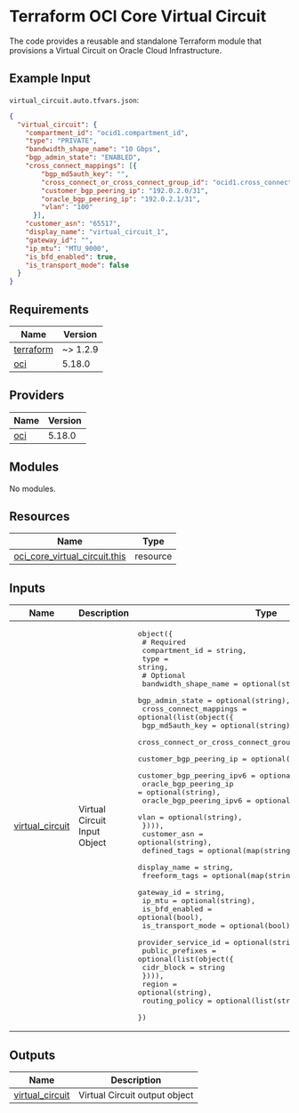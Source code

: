 # Terraform OCI Core Virtual Circuit
The code provides a reusable and standalone Terraform module that provisions a Virtual Circuit on Oracle Cloud Infrastructure.

## Example Input
`virtual_circuit.auto.tfvars.json`:
```json
{
  "virtual_circuit": {
    "compartment_id": "ocid1.compartment_id",
    "type": "PRIVATE",
    "bandwidth_shape_name": "10 Gbps",
    "bgp_admin_state": "ENABLED",
    "cross_connect_mappings": [{
        "bgp_md5auth_key": "",
        "cross_connect_or_cross_connect_group_id": "ocid1.cross_connect_group_id",
        "customer_bgp_peering_ip": "192.0.2.0/31",
        "oracle_bgp_peering_ip": "192.0.2.1/31",
        "vlan": "100"
      }],
    "customer_asn": "65517",
    "display_name": "virtual_circuit_1",
    "gateway_id": "",
    "ip_mtu": "MTU_9000",
    "is_bfd_enabled": true,
    "is_transport_mode": false
  }
}
```
<!-- BEGIN_TF_DOCS -->
## Requirements

| Name | Version |
|------|---------|
| <a name="requirement_terraform"></a> [terraform](#requirement\_terraform) | ~> 1.2.9 |
| <a name="requirement_oci"></a> [oci](#requirement\_oci) | 5.18.0 |

## Providers

| Name | Version |
|------|---------|
| <a name="provider_oci"></a> [oci](#provider\_oci) | 5.18.0 |

## Modules

No modules.

## Resources

| Name | Type |
|------|------|
| [oci_core_virtual_circuit.this](https://registry.terraform.io/providers/oracle/oci/5.18.0/docs/resources/core_virtual_circuit) | resource |

## Inputs

| Name | Description | Type | Default | Required |
|------|-------------|------|---------|:--------:|
| <a name="input_virtual_circuit"></a> [virtual\_circuit](#input\_virtual\_circuit) | Virtual Circuit Input Object | <pre>object({<br>    # Required<br>    compartment_id = string,<br>    type           = string,<br>    # Optional<br>    bandwidth_shape_name = optional(string),<br>    bgp_admin_state      = optional(string),<br>    cross_connect_mappings = optional(list(object({<br>      bgp_md5auth_key                         = optional(string),<br>      cross_connect_or_cross_connect_group_id = optional(string),<br>      customer_bgp_peering_ip                 = optional(string),<br>      customer_bgp_peering_ipv6               = optional(string),<br>      oracle_bgp_peering_ip                   = optional(string),<br>      oracle_bgp_peering_ipv6                 = optional(string),<br>      vlan                                    = optional(string),<br>    }))),<br>    customer_asn        = optional(string),<br>    defined_tags        = optional(map(string)),<br>    display_name        = string,<br>    freeform_tags       = optional(map(string)),<br>    gateway_id          = string,<br>    ip_mtu              = optional(string),<br>    is_bfd_enabled      = optional(bool),<br>    is_transport_mode   = optional(bool),<br>    provider_service_id = optional(string),<br>    public_prefixes = optional(list(object({<br>      cidr_block = string<br>    }))),<br>    region         = optional(string),<br>    routing_policy = optional(list(string))<br>  })</pre> | n/a | yes |

## Outputs

| Name | Description |
|------|-------------|
| <a name="output_virtual_circuit"></a> [virtual\_circuit](#output\_virtual\_circuit) | Virtual Circuit output object |
<!-- END_TF_DOCS -->